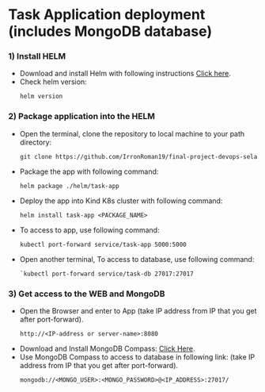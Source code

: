 # Task Application deployment (includes MongoDB database)

### 1) Install HELM

* Download and install Helm with following instructions [Click here](https://helm.sh/docs/intro/install/).
* Check helm version:
  ```
  helm version
  ```

### 2) Package application into the HELM

* Open the terminal, clone the repository to local machine to your path directory:

  ```
  git clone https://github.com/IrronRoman19/final-project-devops-sela
  ```
* Package the app with following command:

  ```
  helm package ./helm/task-app
  ```
* Deploy the app into Kind K8s cluster with following command:

  ```
  helm install task-app <PACKAGE_NAME>
  ```
* To access to app, use following command:

  ```
  kubectl port-forward service/task-app 5000:5000
  ```
* Open another terminal, To access to database, use following command:

  ```
  `kubectl port-forward service/task-db 27017:27017
  ```

### 3) Get access to the WEB and MongoDB

* Open the Browser and enter to App (take IP address from IP that you get after port-forward).
  ```
  http://<IP-address or server-name>:8080
  ```
* Download and Install MongoDB Compass: [Click Here](https://www.mongodb.com/docs/compass/current/install/).
* Use MongoDB Compass to access to database in following link: (take IP address from IP that you get after port-forward).
  ```
  mongodb://<MONGO_USER>:<MONGO_PASSWORD>@<IP_ADDRESS>:27017/
  ```
